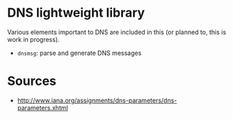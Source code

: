 # DNS lightweight library

Various elements important to DNS are included in this (or planned to, this is work in progress).

* `dnsmsg`: parse and generate DNS messages

# Sources

* http://www.iana.org/assignments/dns-parameters/dns-parameters.xhtml
